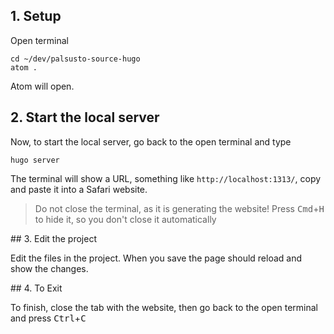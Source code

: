 ## 1. Setup

Open terminal
```
cd ~/dev/palsusto-source-hugo
atom .
```
Atom will open.

## 2. Start the local server

Now, to start the local server, go back to the open terminal and type
```
hugo server
```
The terminal will show a URL, something like `http://localhost:1313/`,
copy and paste it into a Safari website.

> Do not close the terminal, as it is generating the website!
> Press <kbd>Cmd</kbd>+<kbd>H</kbd> to hide it, so you don't close it automatically

## 3. Edit the project

Edit the files in the project. When you save the page should reload and show the changes.

## 4. To Exit

To finish, close the tab with the website, then go back to the open terminal and press <kbd>Ctrl</kbd>+<kbd>C</kbd>
